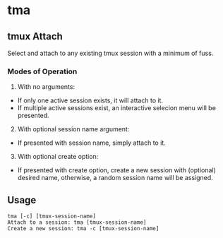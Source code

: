 # tma
## tmux Attach


Select and attach to any existing tmux session with a minimum of fuss.  

### Modes of Operation
1. With no arguments:
 - If only one active session exists, it will attach to it.
 - If multiple active sessions exist, an interactive selecion menu will be presented.

2. With optional session name argument:
  - If presented with session name, simply attach to it.

3. With optional create option:
  - If presented with create option, create a new session with (optional) desired name, otherwise, a random session name will be assigned.

## Usage
    tma [-c] [tmux-session-name]
    Attach to a session: tma [tmux-session-name]
    Create a new session: tma -c [tmux-session-name]
